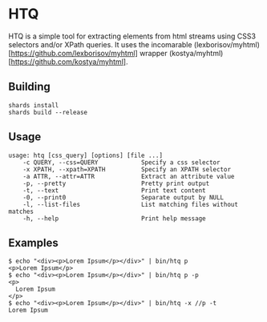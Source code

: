 # HTQ

HTQ is a simple tool for extracting elements from html streams using CSS3 selectors and/or XPath queries. It uses the incomarable (lexborisov/myhtml)[https://github.com/lexborisov/myhtml] wrapper (kostya/myhtml)[https://github.com/kostya/myhtml].

## Building

```shell
shards install
shards build --release
```

## Usage

```
usage: htq [css_query] [options] [file ...]
    -c QUERY, --css=QUERY            Specify a css selector
    -x XPATH, --xpath=XPATH          Specify an XPATH selector
    -a ATTR, --attr=ATTR             Extract an attribute value
    -p, --pretty                     Pretty print output
    -t, --text                       Print text content
    -0, --print0                     Separate output by NULL
    -l, --list-files                 List matching files without matches
    -h, --help                       Print help message
```

## Examples

```
$ echo "<div><p>Lorem Ipsum</p></div>" | bin/htq p
<p>Lorem Ipsum</p>
$ echo "<div><p>Lorem Ipsum</p></div>" | bin/htq p -p
<p>
  Lorem Ipsum
</p>
$ echo "<div><p>Lorem Ipsum</p></div>" | bin/htq -x //p -t
Lorem Ipsum
```
